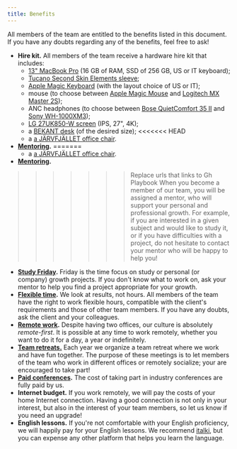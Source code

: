 ```yaml
---
title: Benefits
---
```

All members of the team are entitled to the benefits listed in this document. If you have any doubts
regarding any of the benefits, feel free to ask! 

- **Hire kit.** All members of the team receive a hardware hire kit that includes:
  - [13" MacBook Pro](https://www.apple.com/it/shop/buy-mac/macbook-pro/13%22-grigio-siderale-dual%E2%80%91core-a-2,3ghz-128gb#) (16 GB of RAM, SSD of 256 GB, US or IT keyboard);
  - [Tucano Second Skin Elements sleeve](https://www.amazon.it/dp/B009F8ARNS/ref=pe_3310731_189395851_TE_dp_1); 
  - [Apple Magic Keyboard](https://www.apple.com/it/shop/product/MLA22T/A/magic-keyboard-italiano) (with the layout choice of US or IT);
  - mouse (to choose between [Apple Magic Mouse](https://www.apple.com/it/shop/product/MRME2Z/A/magic-mouse-2-grigio-siderale) and [Logitech MX Master 2S](https://www.logitech.com/it-it/product/mx-master-2s-flow));
  - ANC headphones (to choose between [Bose QuietComfort 35 II](https://www.bose.it/it_it/products/headphones/over_ear_headphones/quietcomfort-35-wireless-ii.html) and [Sony WH-1000XM3](https://www.sony.it/electronics/cuffie-archetto/wh-1000xm3));
  - [LG 27UK850-W screen](https://www.lg.com/it/monitor/lg-27UK850-W) (IPS, 27", 4K);
  - a [BEKANT desk](https://www.ikea.com/it/it/catalog/products/S69282592/#/S19022808) (of the desired size);
<<<<<<< HEAD
  - a [a JÄRVFJÄLLET office chair](https://www.ikea.com/it/it/catalog/products/S99275632/#/S89275623).
- **[Mentoring](https://github.com/nebulab/playbook/blob/master/personal-growth/mentoring-and-1-1.md).**
=======
   - a [a JÄRVFJÄLLET office chair](https://www.ikea.com/it/it/catalog/products/S99275632/#/S89275623).
- **[Mentoring](#).**
>>>>>>> Replace urls that links to Gh Playbook
  When you become a member of our team, you will be assigned a mentor, who will support your
  personal and professional growth. For example, if you are interested in a given subject and would
  like to study it, or if you have difficulties with a project, do not hesitate to contact your
  mentor who will be happy to help you!
- **[Study Friday](#fridays).** 
  Friday is the time focus on study or personal (or company) growth projects. If you don't know what
  to work on, ask your mentor to help you find a project appropriate for your growth.
- **[Flexible time](/how-we-work#where-when-and-how).** 
  We look at results, not hours. All members of the team have the right to work flexible hours,
  compatible with the client's requirements and those of other team members. If you have any doubts,
  ask the client and your colleagues.
- **[Remote work](/how-we-work#remote-work).** 
  Despite having two offices, our culture is absolutely _remote-first_. It is possible at any time
  to work remotely, whether you want to do it for a day, a year or indefinitely.
- **[Team retreats.](/processes#team-retreats)**
  Each year we organize a team retreat where we work and have fun together. The purpose of these
  meetings is to let members of the team who work in different offices or remotely socialize; your
  are encouraged to take part!
- **[Paid conferences](/processes#conferences).** 
  The cost of taking part in industry conferences are fully paid by us.
- **Internet budget.** If you work remotely, we will pay the costs of your home Internet connection.
  Having a good connection is not only in your interest, but also in the interest of your team
  members, so let us know if you need an upgrade!
- **English lessons.** If you're not comfortable with your English proficiency, we will happily pay
  for your English lessons. We recommend [italki](https://www.italki.com/), but you can expense any
  other platform that helps you learn the language.

